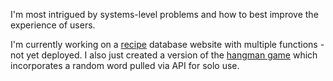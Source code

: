 I'm most intrigued by systems-level problems and how to best improve the experience of users.

I'm currently working on a [recipe](https://github.com/codysharma/recipeWebsite) database website with multiple functions - not yet deployed. I also just created a version of the [hangman game](https://codysharma.github.io/SpacemanGame/) which incorporates a random word pulled via API for solo use.

